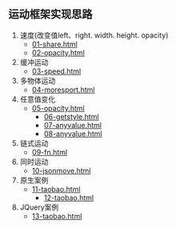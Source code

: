 ## 运动框架实现思路

1. 速度(改变值left、right. width. height. opacity)
	 - [01-share.html](01-share.html)
	 - [02-opacity.html](02-opacity.html)
2. 缓冲运动
   - [03-speed.html](03-speed.html)
3. 多物体运动
   - [04-moresport.html](04-moresport.html)
4. 任意值变化
   - [05-opacity.html](05-opacity.html)
	 - [06-getstyle.html](06-getstyle.html)
	 - [07-anyvalue.html](07-anyvalue.html)
	 - [08-anyvalue.html](08-anyvalue.html)
5. 链式运动
   - [09-fn.html](09-fn.html)
6. 同时运动
   - [10-jsonmove.html](10-jsonmove.html)
7. 原生案例
   - [11-taobao.html](11-taobao.html)
	 - [12-taobao.html](12-taobao.html)
8. JQuery案例
   - [13-taobao.html](13-taobao.html)
